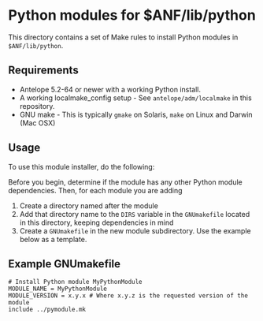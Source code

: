Python modules for $ANF/lib/python
==================================

This directory contains a set of Make rules to install Python modules in
`$ANF/lib/python`.

Requirements
------------

 * Antelope 5.2-64 or newer with a working Python install.
 * A working localmake\_config setup - See `antelope/adm/localmake` in this
   repository.
 * GNU make - This is typically `gmake` on Solaris, `make` on Linux and
   Darwin (Mac OSX)

Usage
-----

To use this module installer, do the following:

Before you begin, determine if the module has any other Python module dependencies. Then, for each module you are adding

1. Create a directory named after the module
2. Add that directory name to the `DIRS` variable in the `GNUmakefile`
   located in this directory, keeping dependencies in mind
3. Create a `GNUmakefile` in the new module subdirectory. Use the example
   below as a template.

Example GNUmakefile
-------------------

```
# Install Python module MyPythonModule
MODULE_NAME = MyPythonModule
MODULE_VERSION = x.y.x # Where x.y.z is the requested version of the module
include ../pymodule.mk
```
